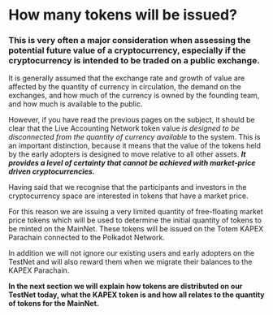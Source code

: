 

# How many tokens will be issued?

### This is very often a major consideration when assessing the potential future value of a cryptocurrency, especially if the cryptocurrency is intended to be traded on a public exchange. 

It is generally assumed that the exchange rate and growth of value are affected by the quantity of currency in circulation, the demand on the exchanges, and how much of the currency is owned by the founding team, and how much is available to the public.

However, if you have read the previous pages on the subject, it should be clear that the Live Accounting Network token value _is designed to be disconnected from the quantity of currency available_ to the system. This is an important distinction, because it means that the value of the tokens held by the early adopters is designed to move relative to all other assets. **_It provides a level of certainty that cannot be achieved with market-price driven cryptocurrencies._**

Having said that we recognise that the participants and investors in the cryptocurrency space are interested in tokens that have a market price.

For this reason we are issuing a very limited quantity of free-floating market price tokens which will be used to determine the initial quantity of tokens to be minted on the MainNet. These tokens will be issued on the Totem KAPEX Parachain connected to the Polkadot Network.

In addition we will not ignore our existing users and early adopters on the TestNet and will also reward them when we migrate their balances to the KAPEX Parachain.

**In the next section we will explain how tokens are distributed on our TestNet today, what the KAPEX token is and how all relates to the quantity of tokens for the MainNet.**